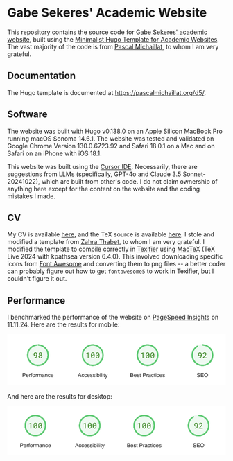 # Gabe Sekeres' Academic Website

This repository contains the source code for [Gabe Sekeres' academic website](https://gabesekeres.com), built using the [Minimalist Hugo Template for Academic Websites](https://github.com/pmichaillat/hugo-website). The vast majority of the code is from [Pascal Michaillat](https://pascalmichaillat.org/), to whom I am very grateful. 

## Documentation

The Hugo template is documented at https://pascalmichaillat.org/d5/.

## Software

The website was built with Hugo v0.138.0 on an Apple Silicon MacBook Pro running macOS Sonoma 14.6.1. The website was tested and validated on Google Chrome Version 130.0.6723.92 and Safari 18.0.1 on a Mac and on Safari on an iPhone with iOS 18.1.

This website was built using the [Cursor IDE](https://www.cursor.com/). Necessarily, there are suggestions from LLMs (specifically, GPT-4o and Claude 3.5 Sonnet-20241022), which are built from other's code. I do not claim ownership of anything here except for the content on the website and the coding mistakes I made.

## CV

My CV is available [here](cv/gabe_sekeres_cv.pdf), and the TeX source is available [here](cv/gabe_sekeres_cv.tex). I stole and modified a template from [Zahra Thabet](https://zahrathabet.com/), to whom I am very grateful. I modified the template to compile correctly in [Texifier](https://www.texifier.com/) using [MacTeX](https://www.tug.org/mactex/) (TeX Live 2024 with kpathsea version 6.4.0). This involved downloading specific icons from [Font Awesome](https://fontawesome.com/) and converting them to png files -- a better coder can probably figure out how to get `fontawesome5` to work in Texifier, but I couldn't figure it out.


## Performance

I benchmarked the performance of the website on [PageSpeed Insights](https://pagespeed.web.dev/) on 11.11.24. Here are the results for mobile:

![PageSpeed Insights mobile performance score](static/pagespeed/pagespeed_mobile.png "Mobile performance score")

And here are the results for desktop:

![PageSpeed Insights desktop performance score](static/pagespeed/pagespeed_desktop.png "Desktop performance score")
